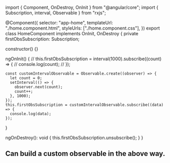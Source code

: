 import { Component, OnDestroy, OnInit } from "@angular/core";
import { Subscription, interval, Observable } from "rxjs";

@Component({
selector: "app-home",
templateUrl: "./home.component.html",
styleUrls: ["./home.component.css"],
})
export class HomeComponent implements OnInit, OnDestroy {
private firstObsSubscription: Subscription;

constructor() {}

ngOnInit() {
// this.firstObsSubscription = interval(1000).subscribe((count) => {
// console.log(count);
// });

    const customIntervalObservable = Observable.create((observer) => {
      let count = 0;
      setInterval(() => {
        observer.next(count);
        count++;
      }, 1000);
    });
    this.firstObsSubscription = customIntervalObservable.subscribe((data) => {
      console.log(data);
    });

}

ngOnDestroy(): void {
this.firstObsSubscription.unsubscribe();
}
}

## Can build a custom observable in the above way.
